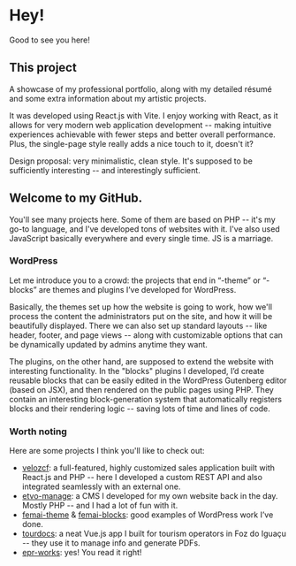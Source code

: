 # Hey!
Good to see you here!

## This project

A showcase of my professional portfolio, along with my detailed résumé and some extra information about my artistic projects.

It was developed using React.js with Vite. I enjoy working with React, as it allows for very modern web application development -- making intuitive experiences achievable with fewer steps and better overall performance. Plus, the single-page style really adds a nice touch to it, doesn't it?

Design proposal: very minimalistic, clean style. It's supposed to be sufficiently interesting -- and interestingly sufficient.

## Welcome to my GitHub.

You'll see many projects here. Some of them are based on PHP -- it's my go-to language, and I've developed tons of websites with it. I've also used JavaScript basically everywhere and every single time. JS is a marriage.

### WordPress

Let me introduce you to a crowd: the projects that end in “-theme” or “-blocks” are themes and plugins I’ve developed for WordPress.

Basically, the themes set up how the website is going to work, how we'll process the content the administrators put on the site, and how it will be beautifully displayed. There we can also set up standard layouts -- like header, footer, and page views -- along with customizable options that can be dynamically updated by admins anytime they want.

The plugins, on the other hand, are supposed to extend the website with interesting functionality. In the "blocks" plugins I developed, I’d create reusable blocks that can be easily edited in the WordPress Gutenberg editor (based on JSX), and then rendered on the public pages using PHP. They contain an interesting block-generation system that automatically registers blocks and their rendering logic -- saving lots of time and lines of code.

### Worth noting

Here are some projects I think you'll like to check out:

- [velozcf](https://github.com/ETVO/velozcf): a full-featured, highly customized sales application built with React.js and PHP -- here I developed a custom REST API and also integrated seamlessly with an external one.  
- [etvo-manage](https://github.com/ETVO/etvo-manage): a CMS I developed for my own website back in the day. Mostly PHP -- and I had a lot of fun with it.  
- [femai-theme](https://github.com/ETVO/femai-theme) & [femai-blocks](https://github.com/ETVO/femai-blocks): good examples of WordPress work I’ve done.  
- [tourdocs](https://github.com/ETVO/tourdocs): a neat Vue.js app I built for tourism operators in Foz do Iguaçu -- they use it to manage info and generate PDFs.  
- [epr-works](https://github.com/ETVO/epr-works): yes! You read it right!

